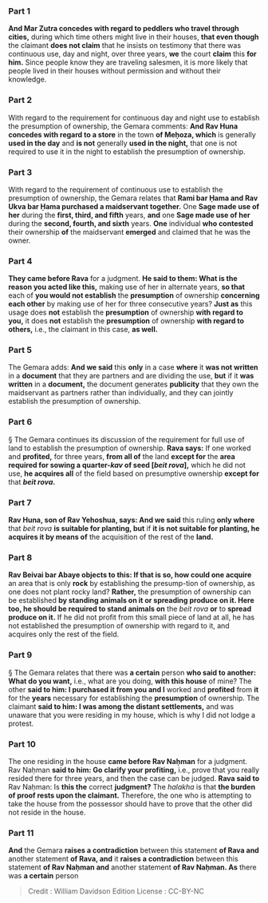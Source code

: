 
### Part 1
<b>And Mar Zutra concedes with regard to peddlers who travel through cities,</b> during which time others might live in their houses, <b>that even though</b> the claimant <b>does not claim</b> that he insists on testimony that there was continuous use, day and night, over three years, <b>we</b> the court <b>claim</b> this <b>for him.</b> Since people know they are traveling salesmen, it is more likely that people lived in their houses without permission and without their knowledge.

### Part 2
With regard to the requirement for continuous day and night use to establish the presumption of ownership, the Gemara comments: <b>And Rav Huna concedes with regard to a store</b> in the town <b>of Meḥoza, which</b> is generally <b>used in the day</b> and <b>is not</b> generally <b>used in the night,</b> that one is not required to use it in the night to establish the presumption of ownership.

### Part 3
With regard to the requirement of continuous use to establish the presumption of ownership, the Gemara relates that <b>Rami bar Ḥama and Rav Ukva bar Ḥama purchased a maidservant together.</b> One <b>Sage made use of her</b> during the <b>first, third, and fifth</b> years, <b>and</b> one <b>Sage made use of her</b> during the <b>second, fourth, and sixth</b> years. <b>One</b> individual <b>who contested</b> their ownership <b>of</b> the maidservant <b>emerged</b> and claimed that he was the owner.

### Part 4
<b>They came before Rava</b> for a judgment. <b>He said to them: What is the reason you acted like this,</b> making use of her in alternate years, <b>so that</b> each of <b>you would not establish</b> the <b>presumption</b> of ownership <b>concerning each other</b> by making use of her for three consecutive years? <b>Just as</b> this usage does <b>not</b> establish the <b>presumption</b> of ownership <b>with regard to you,</b> it does <b>not</b> establish the <b>presumption</b> of ownership <b>with regard to others,</b> i.e., the claimant in this case, <b>as well.</b>

### Part 5
The Gemara adds: <b>And we said</b> this <b>only</b> in a case <b>where</b> it <b>was not written</b> in a <b>document</b> that they are partners and are dividing the use, <b>but</b> if it <b>was written</b> in a <b>document,</b> the document generates <b>publicity</b> that they own the maidservant as partners rather than individually, and they can jointly establish the presumption of ownership.

### Part 6
§ The Gemara continues its discussion of the requirement for full use of land to establish the presumption of ownership. <b>Rava says:</b> If one worked and <b>profited,</b> for three years, <b>from all of</b> the land <b>except for</b> the <b>area required for sowing a quarter-<i>kav</i> of seed [<i>beit rova</i>],</b> which he did not use, <b>he acquires all</b> of the field based on presumptive ownership <b>except for</b> that <b><i>beit rova</i>.</b>

### Part 7
<b>Rav Huna, son of Rav Yehoshua, says: And we said</b> this ruling <b>only where</b> that <i>beit rova</i> <b>is suitable for planting, but</b> if <b>it is not suitable for planting, he acquires it by means of</b> the acquisition of the rest of the <b>land.</b>

### Part 8
<b>Rav Beivai bar Abaye objects to this: If that is so, how could one acquire</b> an area that is only <b>rock</b> by establishing the presump-tion of ownership, as one does not plant rocky land? <b>Rather,</b> the presumption of ownership can be established <b>by standing animals on it or spreading produce on it. Here too, he should be required to stand animals on</b> the <i>beit rova</i> <b>or</b> to <b>spread produce on it.</b> If he did not profit from this small piece of land at all, he has not established the presumption of ownership with regard to it, and acquires only the rest of the field.

### Part 9
§ The Gemara relates that there was <b>a certain</b> person <b>who said to another: What do you want,</b> i.e., what are you doing, <b>with this house</b> of mine? The other <b>said to him: I purchased it from you and I</b> worked and <b>profited</b> from <b>it</b> for the <b>years</b> necessary for establishing the <b>presumption</b> of ownership. The claimant <b>said to him: I was among the distant settlements,</b> and was unaware that you were residing in my house, which is why I did not lodge a protest.

### Part 10
The one residing in the house <b>came before Rav Naḥman</b> for a judgment. Rav Naḥman <b>said to him: Go clarify your profiting,</b> i.e., prove that you really resided there for three years, and then the case can be judged. <b>Rava said to</b> Rav Naḥman: Is <b>this the</b> correct <b>judgment?</b> The <i>halakha</i> is that <b>the burden of proof rests upon the claimant.</b> Therefore, the one who is attempting to take the house from the possessor should have to prove that the other did not reside in the house.

### Part 11
<b>And</b> the Gemara <b>raises a contradiction</b> between this statement <b>of Rava and</b> another statement <b>of Rava, and</b> it <b>raises a contradiction</b> between this statement <b>of Rav Naḥman and</b> another statement <b>of Rav Naḥman. As</b> there was <b>a certain</b> person

>Credit : William Davidson Edition
>License : CC-BY-NC